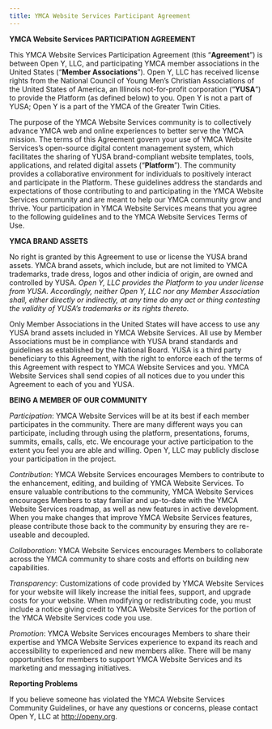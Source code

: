 ```yaml
---
title: YMCA Website Services Participant Agreement
---
```


**YMCA Website Services PARTICIPATION AGREEMENT**

This YMCA Website Services Participation Agreement (this “**Agreement**”) is between Open Y, LLC, and participating YMCA member associations in the United States (“**Member Associations**”). Open Y, LLC has received license rights from the National Council of Young Men’s Christian Associations of the United States of America, an Illinois not-for-profit corporation (“**YUSA**”) to provide the Platform (as defined below) to you. Open Y is not a part of YUSA; Open Y is a part of the YMCA of the Greater Twin Cities.

The purpose of the YMCA Website Services community is to collectively advance YMCA web and online experiences to better serve the YMCA mission. The terms of this Agreement govern your use of YMCA Website Services’s open-source digital content management system, which facilitates the sharing of YUSA brand-compliant website templates, tools, applications, and related digital assets (“**Platform**”). The community provides a collaborative environment for individuals to positively interact and participate in the Platform. These guidelines address the standards and expectations of those contributing to and participating in the YMCA Website Services community and are meant to help our YMCA community grow and thrive. Your participation in YMCA Website Services means that you agree to the following guidelines and to the YMCA Website Services Terms of Use.

**YMCA BRAND ASSETS**

No right is granted by this Agreement to use or license the YUSA brand assets. YMCA brand assets, which include, but are not limited to YMCA trademarks, trade dress, logos and other indicia of origin, are owned and controlled by YUSA. _Open Y, LLC provides the Platform to you under license from YUSA. Accordingly, neither Open Y, LLC nor any Member Association shall, either directly or indirectly, at any time do any act or thing contesting the validity of YUSA’s trademarks or its rights thereto._

Only Member Associations in the United States will have access to use any YUSA brand assets included in YMCA Website Services. All use by Member Associations must be in compliance with YUSA brand standards and guidelines as established by the National Board. YUSA is a third party beneficiary to this Agreement, with the right to enforce each of the terms of this Agreement with respect to YMCA Website Services and you. YMCA Website Services shall send copies of all notices due to you under this Agreement to each of you and YUSA.

**BEING A MEMBER OF OUR COMMUNITY**

_Participation_: YMCA Website Services will be at its best if each member participates in the community. There are many different ways you can participate, including through using the platform, presentations, forums, summits, emails, calls, etc. We encourage your active participation to the extent you feel you are able and willing. Open Y, LLC may publicly disclose your participation in the project.

_Contribution_: YMCA Website Services encourages Members to contribute to the enhancement, editing, and building of YMCA Website Services. To ensure valuable contributions to the community, YMCA Website Services encourages Members to stay familiar and up-to-date with the YMCA Website Services roadmap, as well as new features in active development. When you make changes that improve YMCA Website Services features, please contribute those back to the community by ensuring they are re-useable and decoupled.

_Collaboration_: YMCA Website Services encourages Members to collaborate across the YMCA community to share costs and efforts on building new capabilities.

_Transparency_: Customizations of code provided by YMCA Website Services for your website will likely increase the initial fees, support, and upgrade costs for your website. When modifying or redistributing code, you must include a notice giving credit to YMCA Website Services for the portion of the YMCA Website Services code you use.

_Promotion_: YMCA Website Services encourages Members to share their expertise and YMCA Website Services experience to expand its reach and accessibility to experienced and new members alike. There will be many opportunities for members to support YMCA Website Services and its marketing and messaging initiatives.

**Reporting Problems**

If you believe someone has violated the YMCA Website Services Community Guidelines, or have any questions or concerns, please contact Open Y, LLC at http://openy.org.

